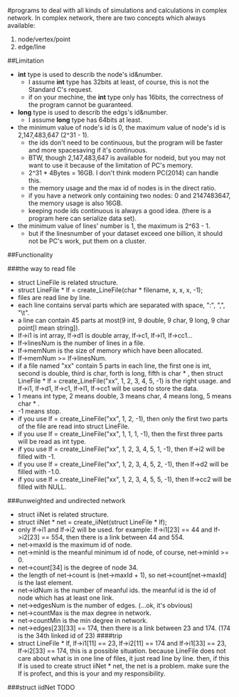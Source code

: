 #programs to deal with all kinds of simulations and calculations in complex network.
In complex network, there are two concepts which always available:
1. node/vertex/point
2. edge/line

##Limitation
* **int** type is used to describ the node's id&number. 
	* I assume **int** type has 32bits at least, of course, this is not the Standard C's request.
	* if on your mechine, the **int** type only has 16bits, the correctness of the program cannot be guaranteed.
* **long** type is used to describ the edgs's id&number.
	* I assume **long** type has 64bits at least.
* the minimum value of node's id is 0, the maximum value of node's id is 2,147,483,647 (2^31 - 1). 
	* the ids don't need to be continuous, but the program will be faster and more spacesaving if it's continuous.
	* BTW, though 2,147,483,647 is available for nodeid, but you may not want to use it because of the limitation of PC's memory.
	* 2^31 * 4Bytes = 16GB. I don't think modern PC(2014) can handle this.
	* the memory usage and the max id of nodes is in the direct ratio.
	* if you have a network only containing two nodes: 0 and 2147483647, the memory usage is also 16GB.
	* keeping node ids continuous is always a good idea. (there is a program here can serialize data set).
* the minimum value of lines' number is 1, the maximum is 2^63 - 1.
	* but if the linesnumber of your dataset exceed one billion, it should not be PC's work, put them on a cluster.

##Functionality

###the way to read file
* struct LineFile is related structure.
* struct LineFile * lf = create_LineFile(char * filename, x, x, x, -1);
* files are read line by line.
* each line contains serval parts which are separated with space, ":", ",", "\t".
* a line can contain 45 parts at most(9 int, 9 double, 9 char, 9 long, 9 char point[I mean string]).
* lf->i1 is int array, lf->d1 is double array, lf->c1, lf->l1, lf->cc1...
* lf->linesNum is the number of lines in a file.
* lf->memNum is the size of memory which have been allocated.
* lf->memNum >= lf->linesNum.
* if a file named "xx" contain 5 parts in each line, the first one is int, second is double, third is char, forth is long, fifth is char * ,
	then struct LineFile * lf = create_LineFile("xx", 1, 2, 3, 4, 5, -1) is the right usage.
	and lf->i1, lf->d1, lf->c1, lf->l1, lf->cc1 will be used to store the data.
* 1 means int type, 2 means double, 3 means char, 4 means long, 5 means char * .
* -1 means stop.
* if you use lf = create_LineFile("xx", 1, 2, -1), then only the first two parts of the file are read into struct LineFile.
* if you use lf = create_LineFile("xx", 1, 1, 1, -1), then the first three parts will be read as int type.
* if you use lf = create_LineFile("xx", 1, 2, 3, 4, 5, 1, -1), then lf->i2 will be filled with -1.
* if you use lf = create_LineFile("xx", 1, 2, 3, 4, 5, 2, -1), then lf->d2 will be filled with -1.0.
* if you use lf = create_LineFile("xx", 1, 2, 3, 4, 5, 5, -1), then lf->cc2 will be filled with NULL.

###unweighted and undirected network
* struct iiNet is related structure.
* struct iiNet * net = create_iiNet(struct LineFile * lf);
* only lf->i1 and lf->i2 will be used. 
	for example: lf->i1[23] == 44 and lf->i2[23] == 554, then there is a link between 44 and 554.
* net->maxId is the maximum id of node.
* net->minId is the meanful minimum id of node, of course, net->minId >= 0.
* net->count[34] is the degree of node 34.
* the length of net->count is (net->maxId + 1), so net->count[net->maxId] is the last element.
* net->idNum is the number of meanful ids. the meanful id is the id of node which has at least one link.
* net->edgesNum is the number of edges. (...ok, it's obvious)
* net->countMax is the max degree in network.
* net->countMin is the min degree in network.
* net->edges[23][33] == 174, then there is a link between 23 and 174. (174 is the 34th linked id of 23)
####trip
* struct LineFile * lf, lf->i1[11] == 23, lf->i2[11] == 174 and lf->i1[33] == 23, lf->i2[33] == 174, this is a possible situation.
	because LineFile does not care about what is in one line of files, it just read line by line.
	then, if this lf is used to create struct iiNet * net, the net is a problem.
	make sure the lf is profect, and this is your and my responsibility.

###struct iidNet 
TODO
